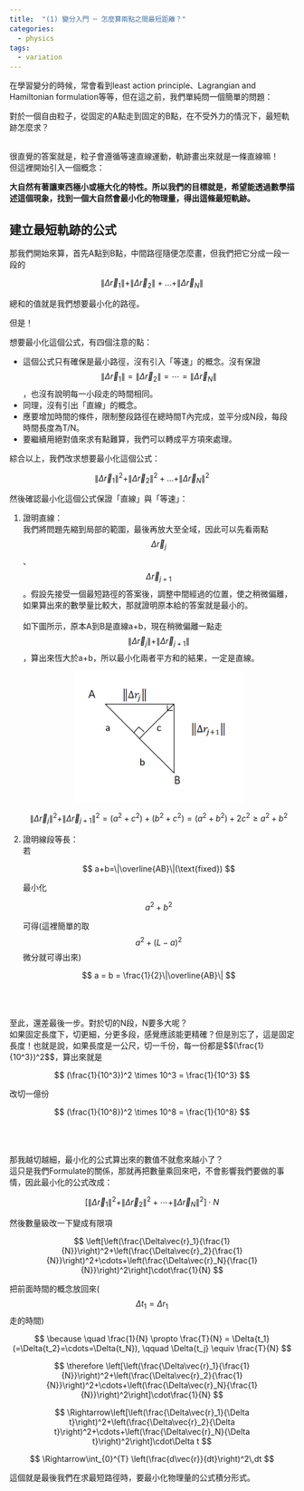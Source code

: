 ```yaml
---
title:  "(1) 變分入門 ─ 怎麼算兩點之間最短距離？"
categories:
  - physics
tags:
  - variation
---
```



在學習變分的時候，常會看到least action principle、Lagrangian and Hamiltonian formulation等等，但在這之前，我們單純問一個簡單的問題：

對於一個自由粒子，從固定的A點走到固定的B點，在不受外力的情況下，最短軌跡怎麼求？

<br>
很直覺的答案就是，粒子會遵循等速直線運動，軌跡畫出來就是一條直線嘛！

<br>
但這裡開始引入一個概念：

**大自然有著讓東西極小或極大化的特性。所以我們的目標就是，希望能透過數學描述這個現象，找到一個大自然會最小化的物理量，得出這條最短軌跡。**



## 建立最短軌跡的公式

那我們開始來算，首先A點到B點，中間路徑隨便怎麼畫，但我們把它分成一段一段的

$$
\|\Delta\vec{r}_1\|+\|\Delta\vec{r}_2\|+...+\|\Delta\vec{r}_N\|
$$

總和的值就是我們想要最小化的路徑。

但是！

想要最小化這個公式，有四個注意的點：

- 這個公式只有確保是最小路徑，沒有引入「等速」的概念。沒有保證 $$\|\Delta\vec{r}_1\| = \|\Delta\vec{r}_2\| = \cdots = \|\Delta\vec{r}_N\|$$，也沒有說明每一小段走的時間相同。
- 同理，沒有引出「直線」的概念。
- 應要增加時間的條件，限制整段路徑在總時間T內完成，並平分成N段，每段時間長度為T/N。
- 要繼續用絕對值來求有點難算，我們可以轉成平方項來處理。

綜合以上，我們改求想要最小化這個公式：

$$
\|\Delta\vec{r}_1\|^2+\|\Delta\vec{r}_2\|^2+...+\|\Delta\vec{r}_N\|^2
$$

然後確認最小化這個公式保證「直線」與「等速」：

1. 證明直線：\
   我們將問題先縮到局部的範圍，最後再放大至全域，因此可以先看兩點 $$\Delta\vec{r}_j$$、$$\Delta\vec{r}_{j+1}$$。假設先接受一個最短路徑的答案後，調整中間經過的位置，使之稍微偏離，如果算出來的數學量比較大，那就證明原本給的答案就是最小的。\
   \
   如下圖所示，原本A到B是直線a+b，現在稍微偏離一點走$$\|\Delta\vec{r}_j\|+\|\Delta\vec{r}_{j+1}\|$$，算出來恆大於a+b，所以最小化兩者平方和的結果，一定是直線。

   <!-- ![Fig1.png](/images/posts/physics_variation/Fig1.png){ width=50% } -->
   <p align="center">
      <img src="/images/posts/physics_variation/Fig1.png" width="300"/>
   </p>

   $$
   \|\Delta\vec{r}_j\|^2+\|\Delta\vec{r}_{j+1}\|^2=(a^2+c^2)+(b^2+c^2) = (a^2+b^2)+2c^2 \geq a^2+b^2
   $$

2. 證明線段等長：\
   若

   $$
   a+b=\|\overline{AB}\|(\text{fixed})
   $$

   最小化

   $$
   a^2+b^2
   $$

   可得(這裡簡單的取$$a^2+(L-a)^2$$微分就可導出來)

   $$
   a = b = \frac{1}{2}\|\overline{AB}\|
   $$



<br>
<br>
<br>
至此，還差最後一步。對於切的N段，N要多大呢？

<br>
如果固定長度下，切更細，分更多段，感覺應該能更精確？但是別忘了，這是固定長度！也就是說，如果長度是一公尺，切一千份，每一份都是$$(\frac{1}{10^3})^2$$，算出來就是

$$
(\frac{1}{10^3})^2 \times 10^3 = \frac{1}{10^3}
$$

改切一億份

$$
(\frac{1}{10^8})^2 \times 10^8 = \frac{1}{10^8}
$$

<br>
<br>
<br>
那我越切越細，最小化的公式算出來的數值不就愈來越小了？

<br>
這只是我們Formulate的關係，那就再把數量乘回來吧，不會影響我們要做的事情，因此最小化的公式改成：

$$
\left[\|\Delta\vec{r}_1\|^2+\|\Delta\vec{r}_2\|^2+\cdots+\|\Delta\vec{r}_N\|^2\right] \cdot {N}
$$

然後數量級改一下變成有限項

$$
\left[\left(\frac{\Delta\vec{r}_1}{\frac{1}{N}}\right)^2+\left(\frac{\Delta\vec{r}_2}{\frac{1}{N}}\right)^2+\cdots+\left(\frac{\Delta\vec{r}_N}{\frac{1}{N}}\right)^2\right]\cdot\frac{1}{N}
$$

把前面時間的概念放回來($$\Delta{t_1} = \Delta{r_1}$$ 走的時間)

$$
\because \quad \frac{1}{N} \propto \frac{T}{N} = \Delta{t_1}(=\Delta{t_2}=\cdots=\Delta{t_N}), \qquad	\Delta{t_j} \equiv \frac{T}{N}
$$

$$
\therefore \left[\left(\frac{\Delta\vec{r}_1}{\frac{1}{N}}\right)^2+\left(\frac{\Delta\vec{r}_2}{\frac{1}{N}}\right)^2+\cdots+\left(\frac{\Delta\vec{r}_N}{\frac{1}{N}}\right)^2\right]\cdot\frac{1}{N}
$$

$$
\Rightarrow\left[\left(\frac{\Delta\vec{r}_1}{\Delta t}\right)^2+\left(\frac{\Delta\vec{r}_2}{\Delta t}\right)^2+\cdots+\left(\frac{\Delta\vec{r}_N}{\Delta t}\right)^2\right]\cdot\Delta t
$$

$$
\Rightarrow\int_{0}^{T} \left(\frac{d\vec{r}}{dt}\right)^2\,dt
$$

這個就是最後我們在求最短路徑時，要最小化物理量的公式積分形式。

<br>
<br>



